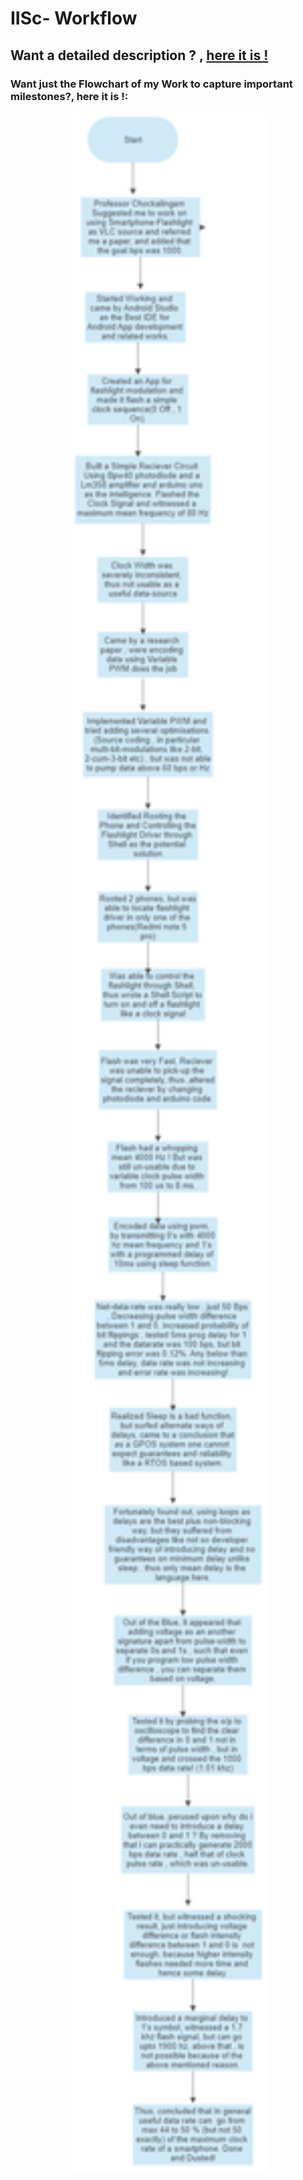 # IISc- Workflow

## Want a detailed description ? , [here it is  !](https://vikramsvdd.github.io/) 

### Want just the Flowchart of my Work to capture important milestones?, here it is !:

<p align="center">
  <img width="313" height="3295" src="/Results/Smartphone_Flashlight_Workflow_Flowchart.png">
</p>





 

 
